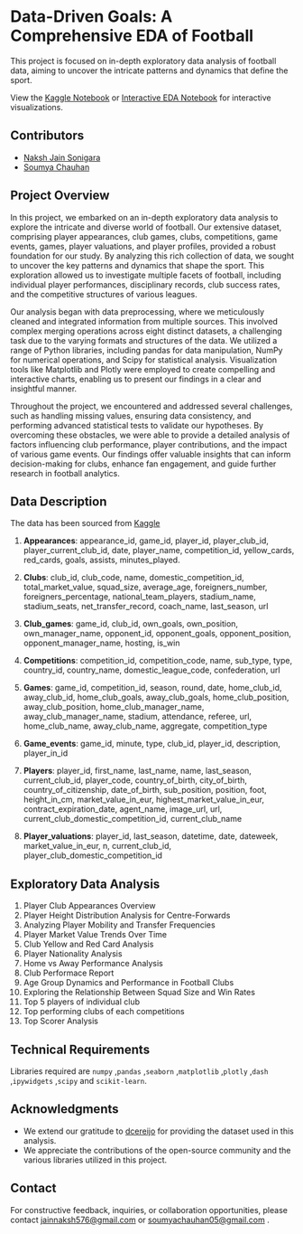 
# Data-Driven Goals: A Comprehensive EDA of Football

This project is focused on in-depth exploratory data analysis of football data, aiming to uncover the intricate patterns and dynamics that define the sport.

View the [Kaggle Notebook](https://www.kaggle.com/code/nakshjain11/football-eda) or [Interactive EDA Notebook](https://nbviewer.org/github/Nakshjainsonigara/Football-EDA/blob/85c6528f326f40c531222a88a703a430f7a8f2fa/EDA.ipynb#)  for interactive visualizations.

## Contributors

- [Naksh Jain Sonigara](https://www.linkedin.com/in/naksh-jain-sonigara-16a970215/)
- [Soumya Chauhan](https://www.linkedin.com/in/soumyachauhandotcom/)


 
 ## Project Overview

In this project, we embarked on an in-depth exploratory data analysis to explore the intricate and diverse world of football. Our extensive dataset, comprising player appearances, club games, clubs, competitions, game events, games, player valuations, and player profiles, provided a robust foundation for our study. By analyzing this rich collection of data, we sought to uncover the key patterns and dynamics that shape the sport. This exploration allowed us to investigate multiple facets of football, including individual player performances, disciplinary records, club success rates, and the competitive structures of various leagues.

Our analysis began with data preprocessing, where we meticulously cleaned and integrated information from multiple sources. This involved complex merging operations across eight distinct datasets, a challenging task due to the varying formats and structures of the data. We utilized a range of Python libraries, including pandas for data manipulation, NumPy for numerical operations, and Scipy for statistical analysis. Visualization tools like Matplotlib and Plotly were employed to create compelling and interactive charts, enabling us to present our findings in a clear and insightful manner.

Throughout the project, we encountered and addressed several challenges, such as handling missing values, ensuring data consistency, and performing advanced statistical tests to validate our hypotheses. By overcoming these obstacles, we were able to provide a detailed analysis of factors influencing club performance, player contributions, and the impact of various game events. Our findings offer valuable insights that can inform decision-making for clubs, enhance fan engagement, and guide further research in football analytics. 

## Data Description

The data has been sourced from [Kaggle](https://www.kaggle.com/datasets/thedevastator/football-data-competitions-clubs-players-statist)

1. **Appearances**: appearance_id, game_id, player_id, player_club_id, player_current_club_id, date, player_name, competition_id, yellow_cards, red_cards, goals, assists, minutes_played. 

2. **Clubs**: club_id, club_code, name, domestic_competition_id, total_market_value, squad_size, average_age, foreigners_number, foreigners_percentage, national_team_players, stadium_name, stadium_seats, net_transfer_record, coach_name, last_season, url 

3. **Club_games**: game_id, club_id, own_goals, own_position, own_manager_name, opponent_id, opponent_goals, opponent_position, opponent_manager_name, hosting, is_win  

4. **Competitions**: competition_id, competition_code, name, sub_type, type, country_id, country_name, domestic_league_code, confederation, url  

5. **Games**: game_id, competition_id, season, round, date, home_club_id, away_club_id, home_club_goals, away_club_goals, home_club_position, away_club_position, home_club_manager_name, away_club_manager_name, stadium, attendance, referee, url, home_club_name, away_club_name, aggregate, competition_type 

6. **Game_events**: game_id, minute, type, club_id, player_id, description, player_in_id  

7. **Players**: player_id, first_name, last_name, name, last_season, current_club_id, player_code, country_of_birth, city_of_birth, country_of_citizenship, date_of_birth, sub_position, position, foot, height_in_cm, market_value_in_eur, highest_market_value_in_eur, contract_expiration_date, agent_name, image_url, url, current_club_domestic_competition_id, current_club_name  

8. **Player_valuations**: player_id, last_season, datetime, date, dateweek, market_value_in_eur, n, current_club_id, player_club_domestic_competition_id


## Exploratory Data Analysis
1. Player Club Appearances Overview
2. Player Height Distribution Analysis for Centre-Forwards
3. Analyzing Player Mobility and Transfer Frequencies
4. Player Market Value Trends Over Time
5. Club Yellow and Red Card Analysis
6. Player Nationality Analysis
7. Home vs Away Performance Analysis
8. Club Performace Report
9. Age Group Dynamics and Performance in Football Clubs
10. Exploring the Relationship Between Squad Size and Win Rates
11. Top 5 players of individual club
12. Top performing clubs of each competitions
13. Top Scorer Analysis

## Technical Requirements
 Libraries required are `numpy` ,`pandas` ,`seaborn` ,`matplotlib` ,`plotly` ,`dash` ,`ipywidgets` ,`scipy` and `scikit-learn`.

## Acknowledgments
 * We extend our gratitude to [dcereijo](https://data.world/dcereijo) for providing the dataset used in this analysis.
 * We appreciate the contributions of the open-source community and the various libraries utilized in this project.

## Contact 
For constructive feedback, inquiries, or collaboration opportunities, please contact [jainnaksh576@gmail.com](jainnaksh576@gmail.com) or [soumyachauhan05@gmail.com](soumyachauhan05@gmail.com) .

